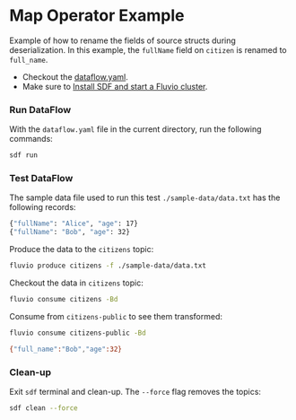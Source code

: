 # Map Operator Example

Example of how to rename the fields of source structs during deserialization. In this example, the `fullName` field on `citizen` is renamed to `full_name`.

* Checkout the [dataflow.yaml](./dataflow.yaml).
* Make sure to [Install SDF and start a Fluvio cluster].

### Run DataFlow

With the `dataflow.yaml` file in the current directory, run the following commands:

```bash
sdf run
```

### Test DataFlow

The sample data file used to run this test `./sample-data/data.txt` has the following records:

```bash
{"fullName": "Alice", "age": 17}
{"fullName": "Bob", "age": 32}
```

Produce the data to the `citizens` topic:

```bash
fluvio produce citizens -f ./sample-data/data.txt
```

Checkout the data in `citizens` topic:

```bash
fluvio consume citizens -Bd
```

Consume from `citizens-public` to see them transformed:

```bash
fluvio consume citizens-public -Bd
```

```bash
{"full_name":"Bob","age":32}
```

### Clean-up

Exit `sdf` terminal and clean-up. The `--force` flag removes the topics:

```bash
sdf clean --force
```

[Install SDF and start a Fluvio cluster]: /README.MD#prerequisites